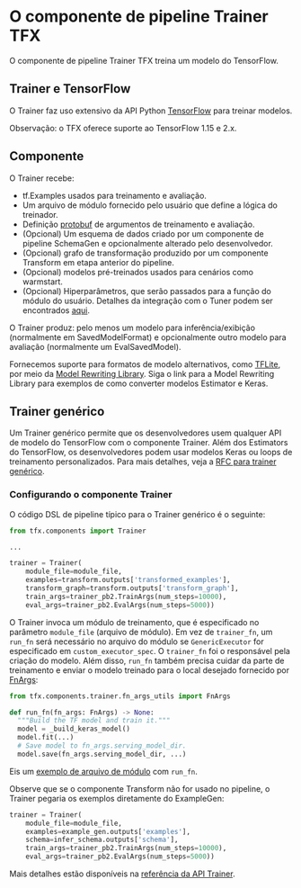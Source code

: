 # O componente de pipeline Trainer TFX

O componente de pipeline Trainer TFX treina um modelo do TensorFlow.

## Trainer e TensorFlow

O Trainer faz uso extensivo da API Python [TensorFlow](https://www.tensorflow.org) para treinar modelos.

Observação: o TFX oferece suporte ao TensorFlow 1.15 e 2.x.

## Componente

O Trainer recebe:

- tf.Examples usados ​​para treinamento e avaliação.
- Um arquivo de módulo fornecido pelo usuário que define a lógica do treinador.
- Definição [protobuf](https://developers.google.com/protocol-buffers) de argumentos de treinamento e avaliação.
- (Opcional) Um esquema de dados criado por um componente de pipeline SchemaGen e opcionalmente alterado pelo desenvolvedor.
- (Opcional) grafo de transformação produzido por um componente Transform em etapa anterior do pipeline.
- (Opcional) modelos pré-treinados usados ​​para cenários como warmstart.
- (Opcional) Hiperparâmetros, que serão passados ​​para a função do módulo do usuário. Detalhes da integração com o Tuner podem ser encontrados [aqui](tuner.md).

O Trainer produz: pelo menos um modelo para inferência/exibição (normalmente em SavedModelFormat) e opcionalmente outro modelo para avaliação (normalmente um EvalSavedModel).

Fornecemos suporte para formatos de modelo alternativos, como [TFLite](https://www.tensorflow.org/lite), por meio da [Model Rewriting Library](https://github.com/tensorflow/tfx/blob/master/tfx/components/trainer/rewriting/README.md). Siga o link para a Model Rewriting Library para exemplos de como converter modelos Estimator e Keras.

## Trainer genérico

Um Trainer genérico permite que os desenvolvedores usem qualquer API de modelo do TensorFlow com o componente Trainer. Além dos Estimators do TensorFlow, os desenvolvedores podem usar modelos Keras ou loops de treinamento personalizados. Para mais detalhes, veja a [RFC para trainer genérico](https://github.com/tensorflow/community/blob/master/rfcs/20200117-tfx-generic-trainer.md).

### Configurando o componente Trainer

O código DSL de pipeline típico para o Trainer genérico é o seguinte:

```python
from tfx.components import Trainer

...

trainer = Trainer(
    module_file=module_file,
    examples=transform.outputs['transformed_examples'],
    transform_graph=transform.outputs['transform_graph'],
    train_args=trainer_pb2.TrainArgs(num_steps=10000),
    eval_args=trainer_pb2.EvalArgs(num_steps=5000))
```

O Trainer invoca um módulo de treinamento, que é especificado no parâmetro `module_file` (arquivo de módulo). Em vez de `trainer_fn`, um `run_fn` será necessário no arquivo do módulo se `GenericExecutor` for especificado em `custom_executor_spec`. O `trainer_fn` foi o responsável pela criação do modelo. Além disso, `run_fn` também precisa cuidar da parte de treinamento e enviar o modelo treinado para o local desejado fornecido por [FnArgs](https://github.com/tensorflow/tfx/blob/master/tfx/components/trainer/fn_args_utils.py):

```python
from tfx.components.trainer.fn_args_utils import FnArgs

def run_fn(fn_args: FnArgs) -> None:
  """Build the TF model and train it."""
  model = _build_keras_model()
  model.fit(...)
  # Save model to fn_args.serving_model_dir.
  model.save(fn_args.serving_model_dir, ...)
```

Eis um [exemplo de arquivo de módulo](https://github.com/tensorflow/tfx/blob/master/tfx/examples/penguin/penguin_utils_keras.py) com `run_fn`.

Observe que se o componente Transform não for usado no pipeline, o Trainer pegaria os exemplos diretamente do ExampleGen:

```python
trainer = Trainer(
    module_file=module_file,
    examples=example_gen.outputs['examples'],
    schema=infer_schema.outputs['schema'],
    train_args=trainer_pb2.TrainArgs(num_steps=10000),
    eval_args=trainer_pb2.EvalArgs(num_steps=5000))
```

Mais detalhes estão disponíveis na [referência da API Trainer](https://www.tensorflow.org/tfx/api_docs/python/tfx/v1/components/Trainer).
